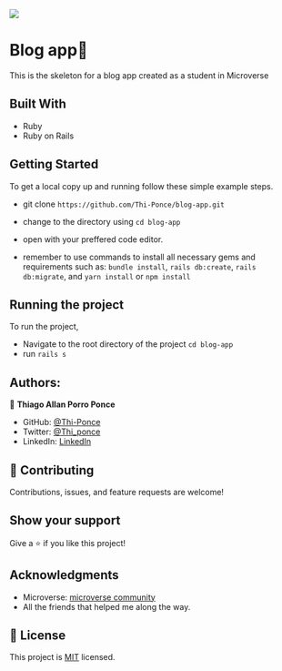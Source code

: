 ![](https://img.shields.io/badge/Microverse-blueviolet)

# Blog app📝

This is the skeleton for a blog app created as a student in Microverse

## Built With

- Ruby
- Ruby on Rails

## Getting Started

To get a local copy up and running follow these simple example steps.

- git clone `https://github.com/Thi-Ponce/blog-app.git`

- change to the directory using `cd blog-app`

- open with your preffered code editor.

- remember to use commands to install all necessary gems and requirements such as: `bundle install`, `rails db:create`, `rails db:migrate`, and `yarn install` or `npm install`

## Running the project

To run the project,

- Navigate to the root directory of the project `cd blog-app`
- run `rails s`

## Authors:

👤 **Thiago Allan Porro Ponce**

- GitHub: [@Thi-Ponce](https://github.com/Thi-Ponce)
- Twitter: [@Thi_ponce](https://twitter.com/Thi_ponce)
- LinkedIn: [LinkedIn](https://linkedin.com/in/thiago-ponce)

## 🤝 Contributing

Contributions, issues, and feature requests are welcome!

## Show your support

Give a ⭐️ if you like this project!

## Acknowledgments

- Microverse: [microverse community](https://github.com/microverseinc)
- All the friends that helped me along the way.

## 📝 License

This project is [MIT](./MIT.md) licensed.
